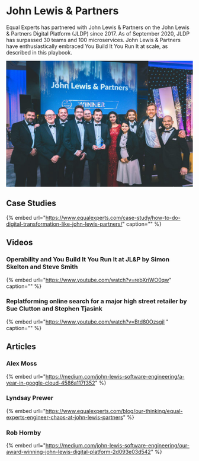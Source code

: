 # John Lewis & Partners

Equal Experts has partnered with John Lewis & Partners on the John Lewis & Partners Digital Platform \(JLDP\) since 2017. As of September 2020, JLDP has surpassed 30 teams and 100 microservices. John Lewis & Partners have enthusiastically embraced You Build It You Run It at scale, as described in this playbook.

![John Lewis &amp; Partners winning a 2019 DevOps Industry Award](../.gitbook/assets/examples/johnlewispartners.png)

## Case Studies

{% embed url="https://www.equalexperts.com/case-study/how-to-do-digital-transformation-like-john-lewis-partners/" caption="" %}

## Videos

### Operability and You Build It You Run It at JL&P by Simon Skelton and Steve Smith

{% embed url="https://www.youtube.com/watch?v=rebXriWO0qw" caption="" %}

### Replatforming online search for a major high street retailer by Sue Clutton and Stephen Tjasink

{% embed url="https://www.youtube.com/watch?v=Btd80OzsgjI " caption="" %}

## Articles

### Alex Moss

{% embed url="https://medium.com/john-lewis-software-engineering/a-year-in-google-cloud-4586a117f352" %}

### Lyndsay Prewer

{% embed url="https://www.equalexperts.com/blog/our-thinking/equal-experts-engineer-chaos-at-john-lewis-partners" %}

### Rob Hornby

{% embed url="https://medium.com/john-lewis-software-engineering/our-award-winning-john-lewis-digital-platform-2d093e03d542" %}